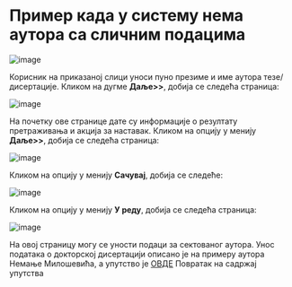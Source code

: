# Пример када у систему нема аутора са сличним подацима 
 
 ![image](https://user-images.githubusercontent.com/29538544/178440831-68fa63c2-f635-4738-b40e-8eedca18612f.png)
 
Корисник на приказаној слици уноси пуно презиме и име аутора тезе/дисертације. Кликом на дугме **Даље>>**, добија се следећа страница: 

![image](https://user-images.githubusercontent.com/29538544/178441091-dd1dc67f-d79a-446d-b602-6f547217bd64.png)
 
На почетку ове странице дате су информације о резултату претраживања и акција за наставак. Кликом на опцију у менију **Даље>>**, добија се следећа страница: 

![image](https://user-images.githubusercontent.com/29538544/178441231-1b61be86-cdfc-4b40-9dd0-a828a311e15f.png)
  
Кликом на опцију у менију **Сачувај**, добија се следеће:

![image](https://user-images.githubusercontent.com/29538544/178441372-e768d0f0-bd71-40f7-8810-f679eed3d3d8.png)
 
Кликом на опцију у менију **У реду**, добија се следећа страница:

![image](https://user-images.githubusercontent.com/29538544/178441490-be24c1cd-b453-4d05-8bad-16258a4a9cce.png)
 
На овој страницу могу се уности подаци за сектованог аутора. Унос података о докторској дисертацији описано је на примеру аутора Немање Милошевића, а упутство је  [ОВДЕ](unosPodataka.md)
Повратак на садржај упутства

